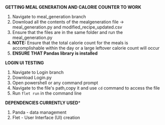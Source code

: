 **GETTING MEAL GENERATION AND CALORIE COUNTER TO WORK**
1. Navigate to meal_generation branch
2. Download all the contents of the mealgeneration file -> meal_generation.py and modified_recipe_updated.csv
3. Ensure that the files are in the same folder and run the meal_generation.py
4. **NOTE:** Ensure that the total calorie count for the meals is accomplishable within the day or a large leftover calorie count will occur
5. **ENSURE THAT Pandas library is installed**

**LOGIN UI TESTING**
1. Navigate to Login branch
2. Download Login.py
3. Open powershell or any command prompt
4. Navigate to the file's path,copy it and use ```cd``` command to access the file
5. Run ```flet run``` in the command line

**DEPENDENCIES CURRENTLY USED***
1. Panda - data management 
2. Flet - User Interface (UI) creation 
